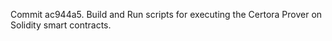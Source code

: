 Commit ac944a5.                    Build and Run scripts for executing the Certora Prover on Solidity smart contracts.